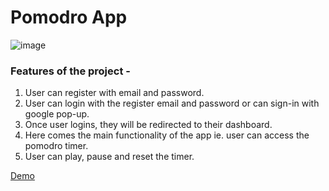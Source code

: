 # Pomodro App

![image](https://user-images.githubusercontent.com/56982559/192234134-d94d6728-bb91-4f4c-87c3-72e48bbc3762.png)

### Features of the project -
1. User can register with email and password.
2. User can login with the register email and password or can sign-in with google pop-up.
3. Once user logins, they will be redirected to their dashboard.
4. Here comes the main functionality of the app ie. user can access the pomodro timer.
5. User can play, pause and reset the timer.

[Demo](https://papaya-mochi-962204.netlify.app)
